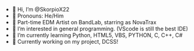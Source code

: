 - 👋 Hi, I’m @SkorpioX22
- 🙂 Pronouns: He/Him
- 🎹 Part-time EDM Artist on BandLab, starring as NovaTrax
- 👀 I’m interested in general programming. (VScode is still the best IDE)
- 🌱 I’m currently learning Python, HTML5, VBS, PYTHON, C, C++, C#
- 💾 Currently working on my project, DCSS!

<!---
SkorpioX22/SkorpioX22 is a ✨ special ✨ repository because its `README.md` (this file) appears on your GitHub profile.
You can click the Preview link to take a look at your changes.
--->
